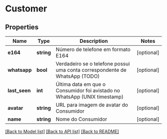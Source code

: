 # Customer

## Properties
Name | Type | Description | Notes
------------ | ------------- | ------------- | -------------
**e164** | **string** | Número de telefone em formato E164 | [optional] 
**whatsapp** | **bool** | Verdadeiro se o telefone possui uma conta correspondente de WhatsApp (TODO) | [optional] 
**last_seen** | **int** | Última data em que o Consumidor foi avistado no WhatsApp (UNIX timestamp) | [optional] 
**avatar** | **string** | URL para imagem de avatar do Consumidor | [optional] 
**name** | **string** | Nome do Consumidor | [optional] 

[[Back to Model list]](../../README.md#documentation-for-models) [[Back to API list]](../../README.md#documentation-for-api-endpoints) [[Back to README]](../../README.md)


